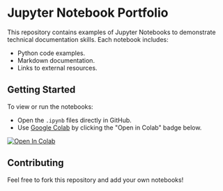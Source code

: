 # Jupyter Notebook Portfolio

This repository contains examples of Jupyter Notebooks to demonstrate technical documentation skills. Each notebook includes:
- Python code examples.
- Markdown documentation.
- Links to external resources.

## Getting Started

To view or run the notebooks:
- Open the `.ipynb` files directly in GitHub.
- Use [Google Colab](https://colab.research.google.com/) by clicking the "Open in Colab" badge below.

[![Open In Colab](https://colab.research.google.com/assets/colab-badge.svg)](https://github.com/Nader-Mamdouh/Cloud-Corsera/blob/main/Hello_World.ipynb)

## Contributing

Feel free to fork this repository and add your own notebooks!
